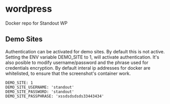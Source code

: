 # wordpress
Docker repo for Standout WP

## Demo Sites
Authentication can be activated for demo sites.
By default this is not active.
Setting the ENV variable DEMO_SITE to 1, will activate authentication.
It's also posible to modify username/password and the phrase used for credentials encryption.
By default interal ip addresses for docker are whitelisted, to ensure that the screenshot's container work.
```
DEMO_SITE: 1
DEMO_SITE_USERNAME: 'standout'
DEMO_SITE_PASSWORD: 'standout'
DEMO_SITE_PASSPHRASE: 'xssdsdsdsds33443434'
```